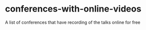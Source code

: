 # conferences-with-online-videos
A list of conferences that have recording of the talks online for free
